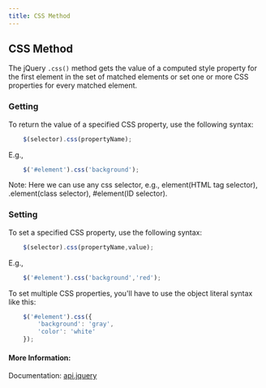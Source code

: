 ```yaml
---
title: CSS Method
---
```

## CSS Method

The jQuery `.css()` method gets the value of a computed style property for the first element in the set of matched elements or set one or more CSS properties for every matched element.

### Getting

To return the value of a specified CSS property, use the following syntax:
```js
    $(selector).css(propertyName);
```

E.g.,
```js
    $('#element').css('background');
```
Note: Here we can use any css selector, e.g., element(HTML tag selector), .element(class selector), #element(ID selector).

### Setting 

To set a specified CSS property, use the following syntax:
```js
    $(selector).css(propertyName,value);
```

E.g.,
```js
    $('#element').css('background','red');
```

To set multiple CSS properties, you'll have to use the object literal syntax like this:

```js
    $('#element').css({
        'background': 'gray',
        'color': 'white'
    });
```

#### More Information:

Documentation: <a href='http://api.jquery.com/css/' target='_blank' rel='nofollow'>api.jquery</a>
